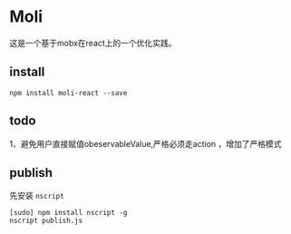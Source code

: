 # Moli
这是一个基于mobx在react上的一个优化实践。

## install

```
npm install moli-react --save
```

## todo
1、避免用户直接赋值obeservableValue,严格必须走action ，增加了严格模式


## publish

先安装 `nscript`

```
[sudo] npm install nscript -g
nscript publish.js
```




